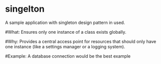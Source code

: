 # singelton
A sample application with singleton design pattern in used.

#What: 
Ensures only one instance of a class exists globally.

#Why: 
Provides a central access point for resources that should only have one instance (like a settings manager or a logging system).

#Example: 
A database connection would be the best example
